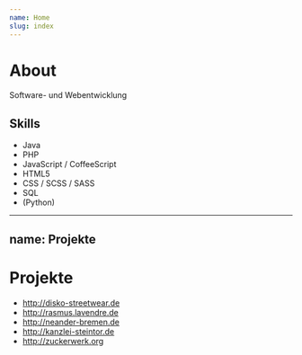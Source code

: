 ```yaml
---
name: Home
slug: index
---
```


# About
Software- und Webentwicklung

## Skills
- Java
- PHP
- JavaScript / CoffeeScript
- HTML5
- CSS / SCSS / SASS
- SQL
- (Python)

---
name: Projekte
---

# Projekte

- http://disko-streetwear.de
- http://rasmus.lavendre.de
- http://neander-bremen.de
- http://kanzlei-steintor.de
- http://zuckerwerk.org
